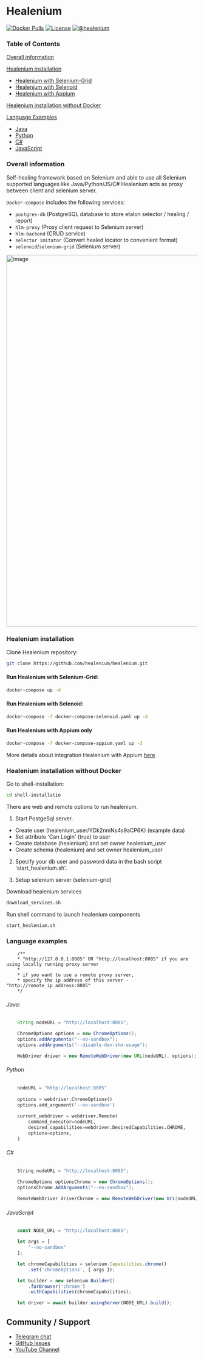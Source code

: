 # Healenium

[![Docker Pulls](https://img.shields.io/docker/pulls/healenium/hlm-backend.svg?maxAge=25920)](https://hub.docker.com/u/healenium)
[![License](https://img.shields.io/badge/license-Apache-brightgreen.svg)](https://www.apache.org/licenses/LICENSE-2.0)
[![@healenium](https://img.shields.io/badge/Telegram-%40healenium-orange.svg)](https://t.me/healenium)

### Table of Contents

[Overall information](#overall-information)

[Healenium installation](#healenium-installation)
* [Healenium with Selenium-Grid](#run-healenium-with-selenium-grid)
* [Healenium with Selenoid](#run-healenium-with-selenoid)
* [Healenium with Appium](#run-healenium-with-appium-only)

[Healenium installation without Docker](#healenium-installation-without-docker)

[Language Examples](#language-examples)
* [Java](#java)
* [Python](#python)
* [C#](#c#)
* [JavaScript](#javascript)

### Overall information
Self-healing framework based on Selenium and able to use all Selenium supported languages like Java/Python/JS/C#
Healenium acts as proxy between client and selenium server.

`Docker-compose` includes the following services:
- `postgres-db` (PostgreSQL database to store etalon selector / healing / report)
- `hlm-proxy` (Proxy client request to Selenium server)
- `hlm-backend` (CRUD service)
- `selector imitator` (Convert healed locator to convenient format)
- `selenoid`/`selenium-grid` (Selenium server)

<img width="977" alt="image" src="https://user-images.githubusercontent.com/69298932/230408855-11aefcb9-6e46-4c3a-a3da-bdad66a52a9c.png">


### Healenium installation

Clone Healenium repository:
```sh
git clone https://github.com/healenium/healenium.git
```

#### Run Healenium with Selenium-Grid:
```sh
docker-compose up -d
```

#### Run Healenium with Selenoid:

```sh
docker-compose -f docker-compose-selenoid.yaml up -d
```

#### Run Healenium with Appium only

```sh
docker-compose -f docker-compose-appium.yaml up -d
```
More details about integration Healenium with Appium [here](https://github.com/healenium/healenium-appium)


### Healenium installation without Docker

Go to shell-installation:

```sh
cd shell-installatio
```

There are web and remote options to run healenium.

1. Start PostgeSql server.
- Create user (healenium_user/YDk2nmNs4s9aCP6K) (example data)
- Set attribute 'Can Login' (true) to user
- Create database (healenium) and set owner healenium_user
- Create schema (healenium) and set owner healenium_user

2. Specify your db user and password data in the bash script 'start_healenium.sh'.

3. Setup selenium server (selenium-grid)

Download healenium services
```sh
download_services.sh
```

Run shell command to launch healenium components 
```sh
start_healenium.sh
```


### Language examples

```
    /**
    * "http://127.0.0.1:8085" OR "http://localhost:8085" if you are using locally running proxy server
    *
    * if you want to use a remote proxy server,
    * specify the ip address of this server - "http://remote_ip_address:8085"
    */
```

###### Java:
```java
    String nodeURL = "http://localhost:8085";

    ChromeOptions options = new ChromeOptions();
    options.addArguments("--no-sandbox");
    options.addArguments("--disable-dev-shm-usage");

    WebDriver driver = new RemoteWebDriver(new URL(nodeURL), options);
```

###### Python
```py
    nodeURL = "http://localhost:8085"
    
    options = webdriver.ChromeOptions()
    options.add_argument('--no-sandbox')
    
    current_webdriver = webdriver.Remote(
        command_executor=nodeURL,
        desired_capabilities=webdriver.DesiredCapabilities.CHROME,
        options=options,
    )
```

###### C#
```csharp
    String nodeURL = "http://localhost:8085";

    ChromeOptions optionsChrome = new ChromeOptions();
    optionsChrome.AddArguments("--no-sandbox");
    
    RemoteWebDriver driverChrome = new RemoteWebDriver(new Uri(nodeURL), optionsChrome);
```

###### JavaScript
```javascript
    const NODE_URL = "http://localhost:8085";

    let args = [
        "--no-sandbox"
    ];

    let chromeCapabilities = selenium.Capabilities.chrome()
        .set('chromeOptions', { args });

    let builder = new selenium.Builder()
        .forBrowser('chrome')
        .withCapabilities(chromeCapabilities);

    let driver = await builder.usingServer(NODE_URL).build();
```


## Community / Support

* [Telegram chat](https://t.me/healenium)
* [GitHub Issues](https://github.com/healenium/healenium/issues)
* [YouTube Channel](https://www.youtube.com/channel/UCsZJ0ri-Hp7IA1A6Fgi4Hvg)

